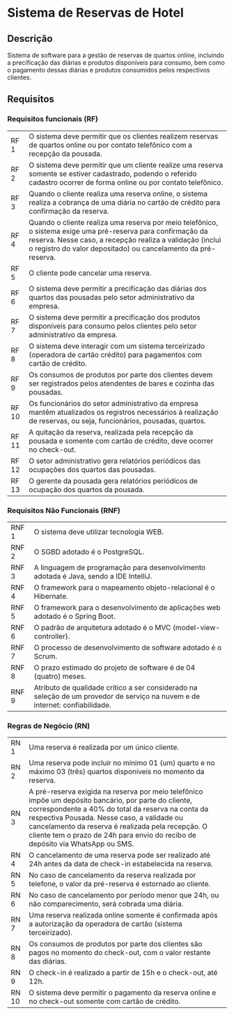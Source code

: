# Sistema de Reservas de Hotel

## Descrição

Sistema de software para a gestão de reservas de quartos online, incluindo a precificação das diárias e produtos disponíveis para consumo, bem como o pagamento dessas diárias e produtos consumidos pelos respectivos clientes.

## Requisitos

### Requisitos funcionais (RF)

|||
| --- | --- |
| RF 1  | O sistema deve permitir que os clientes realizem reservas de quartos online ou por contato telefônico com a recepção da pousada.  |
| RF 2  | O sistema deve permitir que um cliente realize uma reserva somente se estiver cadastrado, podendo o referido cadastro ocorrer de forma online ou por contato telefônico.  |
| RF 3 | Quando o cliente realiza uma reserva online, o sistema realiza a cobrança de uma diária no cartão de crédito para confirmação da reserva. |
| RF 4 | Quando o cliente realiza uma reserva por meio telefônico, o sistema exige uma pré-reserva para confirmação da reserva. Nesse caso, a recepção realiza a validação (inclui o registro do valor depositado) ou cancelamento da pré-reserva. |
| RF 5 | O cliente pode cancelar uma reserva. |
| RF 6 | O sistema deve permitir a precificação das diárias dos quartos das pousadas pelo setor administrativo da empresa. |
| RF 7 | O sistema deve permitir a precificação dos produtos disponíveis para consumo pelos clientes pelo setor administrativo da empresa. |
| RF 8 | O sistema deve interagir com um sistema terceirizado (operadora de cartão crédito) para pagamentos com cartão de crédito. |
| RF 9 | Os consumos de produtos por parte dos clientes devem ser registrados pelos atendentes de bares e cozinha das pousadas. |
| RF 10 | Os funcionários do setor administrativo da empresa mantêm atualizados os registros necessários à realização de reservas, ou seja, funcionários, pousadas, quartos. |
| RF 11 | A quitação da reserva, realizada pela recepção da pousada e somente com cartão de crédito, deve ocorrer no check-out. |
| RF 12 | O setor administrativo gera relatórios periódicos das ocupações dos quartos das pousadas. |
| RF 13 | O gerente da pousada gera relatórios periódicos de ocupação dos quartos da pousada. |

### Requisitos Não Funcionais (RNF)

|||
| --- | --- |
| RNF 1 | O sistema deve utilizar tecnologia WEB. |
| RNF 2 | O SGBD adotado é o PostgreSQL. |
| RNF 3 | A linguagem de programação para desenvolvimento adotada é Java, sendo a IDE IntelliJ. |
| RNF 4 | O framework para o mapeamento objeto-relacional é o Hibernate. |
| RNF 5 | O framework para o desenvolvimento de aplicações web adotado é o Spring Boot. |
| RNF 6 | O padrão de arquitetura adotado é o MVC (model-view-controller). |
| RNF 7 | O processo de desenvolvimento de software adotado é o Scrum. |
| RNF 8 | O prazo estimado do projeto de software é de 04 (quatro) meses. |
| RNF 9 | Atributo de qualidade crítico a ser considerado na seleção de um provedor de serviço na nuvem e de internet: confiabilidade. |

### Regras de Negócio (RN)

|||
| --- | --- |
| RN 1 | Uma reserva é realizada por um único cliente. |
| RN 2 | Uma reserva pode incluir no mínimo 01 (um) quarto e no máximo 03 (três) quartos disponíveis no momento da reserva. |
| RN 3 | A pré-reserva exigida na reserva por meio telefônico impõe um depósito bancário, por parte do cliente, correspondente a 40% do total da reserva na conta da respectiva Pousada. Nesse caso, a validade ou cancelamento da reserva é realizada pela recepção. O cliente tem o prazo de 24h para envio do recibo de depósito via WhatsApp ou SMS. |
| RN 4 | O cancelamento de uma reserva pode ser realizado até 24h antes da data de check-in estabelecida na reserva. |
| RN 5 | No caso de cancelamento da reserva realizada por telefone, o valor da pré-reserva é estornado ao cliente. |
| RN 6 | No caso de cancelamento por período menor que 24h, ou não comparecimento, será cobrada uma diária. |
| RN 7 | Uma reserva realizada online somente é confirmada após a autorização da operadora de cartão (sistema terceirizado). |
| RN 8 | Os consumos de produtos por parte dos clientes são pagos no momento do check-out, com o valor restante das diárias. |
| RN 9 | O check-in é realizado a partir de 15h e o check-out, até 12h. |
| RN 10 | O sistema deve permitir o pagamento da reserva online e no check-out somente com cartão de crédito. |
